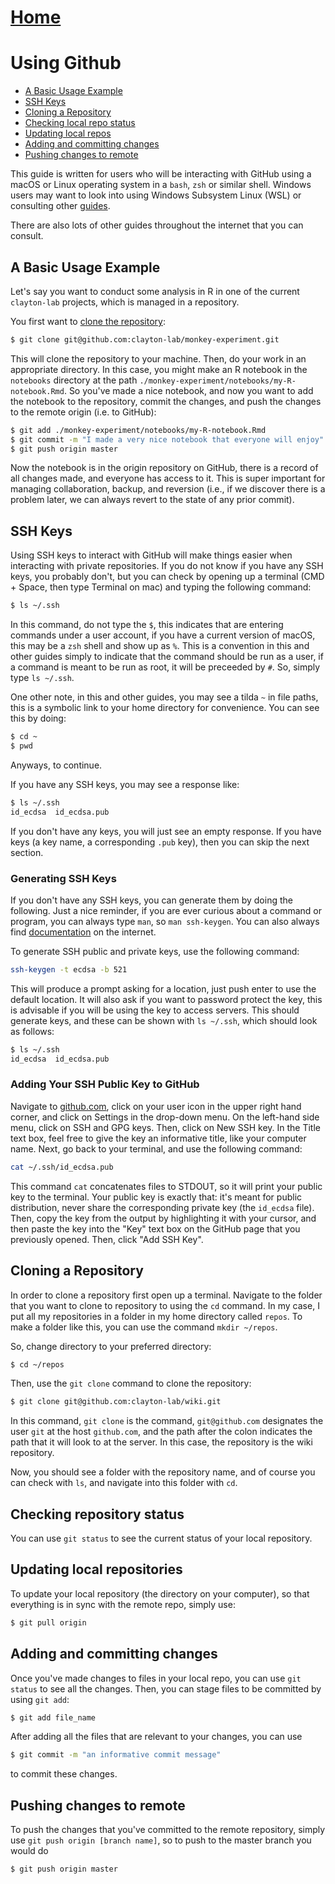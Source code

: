 # [Home](../README.md)
# Using Github

* [A Basic Usage Example](#a-basic-usage-example)
* [SSH Keys](#ssh-keys)
* [Cloning a Repository](#cloning-a-repository)
* [Checking local repo status](#checking-repository-status)
* [Updating local repos](#updating-local-repositories)
* [Adding and committing changes](#adding-and-committing-changes)
* [Pushing changes to remote](#pushing-changes-to-remote)

This guide is written for users who will be interacting with GitHub using 
a macOS or Linux operating system in a `bash`, `zsh` or similar shell. 
Windows users may want to look into using Windows Subsystem Linux (WSL)
or consulting other [guides](https://www.pluralsight.com/guides/using-git-and-github-on-windows).

There are also lots of other guides throughout the internet that you can consult.

## A Basic Usage Example

Let's say you want to conduct some analysis in R in one of the current `clayton-lab` projects, 
which is managed in a repository.

You first want to [clone the repository](#cloning-a-repository):

```bash
$ git clone git@github.com:clayton-lab/monkey-experiment.git
```

This will clone the repository to your machine. Then, do your work in an appropriate 
directory. In this case, you might make an R notebook in the `notebooks` directory 
at the path `./monkey-experiment/notebooks/my-R-notebook.Rmd`. So you've made a nice 
notebook, and now you want to add the notebook to the repository, commit the changes, and
push the changes to the remote origin (i.e. to GitHub):

```bash
$ git add ./monkey-experiment/notebooks/my-R-notebook.Rmd
$ git commit -m "I made a very nice notebook that everyone will enjoy"
$ git push origin master
```

Now the notebook is in the origin repository on GitHub, there is a record of all changes made,
and everyone has access to it. This is super important for managing collaboration, backup, and 
reversion (i.e., if we discover there is a problem later, we can always revert to the state of 
any prior commit).

## SSH Keys
Using SSH keys to interact with GitHub will make things easier when interacting
with private repositories. If you do not know if you have any SSH keys, you probably
don't, but you can check by opening up a terminal (CMD + Space, then type Terminal
on mac) and typing the following command:

```bash
$ ls ~/.ssh
```

In this command, do not type the `$`, this indicates that are entering commands
under a user account, if you have a current version of macOS, this may be a `zsh`
shell and show up as `%`. This is a convention in this and other guides simply 
to indicate that the command should be run as a user, if a command is meant to be
run as root, it will be preceeded by `#`. So, simply type `ls ~/.ssh`.

One other note, in this and other guides, you may see a tilda `~` in file paths, 
this is a symbolic link to your home directory for convenience. You can see this
by doing:

```bash
$ cd ~
$ pwd
```

Anyways, to continue.

If you have any SSH keys, you may see a response like:

```bash
$ ls ~/.ssh
id_ecdsa  id_ecdsa.pub
```

If you don't have any keys, you will just see an empty response. If you have 
keys (a key name, a corresponding `.pub` key), then you can skip the next section.

### Generating SSH Keys

If you don't have any SSH keys, you can generate them by doing the following. Just
a nice reminder, if you are ever curious about a command or program, you can always
type `man`, so `man ssh-keygen`. You can also always find [documentation](https://www.ssh.com/ssh/keygen/) on the internet.

To generate SSH public and private keys, use the following command:

```bash
ssh-keygen -t ecdsa -b 521
```

This will produce a prompt asking for a location, just push enter to use the 
default location. It will also ask if you want to password protect the key, 
this is advisable if you will be using the key to access servers. This should 
generate keys, and these can be shown with `ls ~/.ssh`, which should look as
follows:

```bash
$ ls ~/.ssh
id_ecdsa  id_ecdsa.pub
```

### Adding Your SSH Public Key to GitHub

Navigate to [github.com](https://github.com), click on your user icon in the upper
right hand corner, and click on Settings in the drop-down menu. On the left-hand
side menu, click on SSH and GPG keys. Then, click on New SSH key. In the Title
text box, feel free to give the key an informative title, like your computer name.
Next, go back to your terminal, and use the following command:

```bash
cat ~/.ssh/id_ecdsa.pub
```

This command `cat` concatenates files to STDOUT, so it will print your public 
key to the terminal. Your public key is exactly that: it's meant for public 
distribution, never share the corresponding private key (the `id_ecdsa` file). 
Then, copy the key from the output by highlighting it with your cursor, and then 
paste the key into the "Key" text box on the GitHub page that you previously 
opened. Then, click "Add SSH Key".

## Cloning a Repository

In order to clone a repository first open up a terminal. Navigate to the folder
that you want to clone to repository to using the `cd` command. In my case, I 
put all my repositories in a folder in my home directory called `repos`. To make
a folder like this, you can use the command `mkdir ~/repos`. 

So, change directory to your preferred directory:

```bash
$ cd ~/repos
```

Then, use the `git clone` command to clone the repository:

```bash
$ git clone git@github.com:clayton-lab/wiki.git
```

In this command, `git clone` is the command, `git@github.com` designates the 
user `git` at the host `github.com`, and the path after the colon indicates the 
path that it will look to at the server. In this case, the repository is the
wiki repository.

Now, you should see a folder with the repository name, and of course you can check 
with `ls`, and navigate into this folder with `cd`.

## Checking repository status

You can use `git status` to see the current status of your local repository. 

## Updating local repositories

To update your local repository (the directory on your computer), so that everything 
is in sync with the remote repo, simply use:

```bash
$ git pull origin
```

## Adding and committing changes

Once you've made changes to files in your local repo, you can use `git status` to 
see all the changes. Then, you can stage files to be committed by using `git add`:

```bash
$ git add file_name
```

After adding all the files that are relevant to your changes, you can use 

```bash
$ git commit -m "an informative commit message"
```

to commit these changes.

## Pushing changes to remote

To push the changes that you've committed to the remote repository, simply use
`git push origin [branch name]`, so to push to the master branch you would do

```bash
$ git push origin master
```

